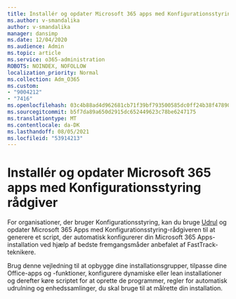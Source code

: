```yaml
---
title: Installér og opdater Microsoft 365 apps med Konfigurationsstyring rådgiver
ms.author: v-smandalika
author: v-smandalika
manager: dansimp
ms.date: 12/04/2020
ms.audience: Admin
ms.topic: article
ms.service: o365-administration
ROBOTS: NOINDEX, NOFOLLOW
localization_priority: Normal
ms.collection: Adm_O365
ms.custom:
- "9004212"
- "7416"
ms.openlocfilehash: 03c4b88ad4d962681cb71f39bf793500585dc0ff24b38f47890547781fc25f80
ms.sourcegitcommit: b5f7da89a650d2915dc652449623c78be6247175
ms.translationtype: MT
ms.contentlocale: da-DK
ms.lasthandoff: 08/05/2021
ms.locfileid: "53914213"
---
```

# <a name="deploy-and-update-microsoft-365-apps-with-configuration-manager-advisor"></a>Installér og opdater Microsoft 365 apps med Konfigurationsstyring rådgiver

For organisationer, der bruger Konfigurationsstyring, kan du bruge [Udrul](https://go.microsoft.com/fwlink/?linkid=2146549) og opdater Microsoft 365 Apps med Konfigurationsstyring-rådgiveren til at generere et script, der automatisk konfigurerer din Microsoft 365 Apps-installation ved hjælp af bedste fremgangsmåder anbefalet af FastTrack-teknikere.

Brug denne vejledning til at opbygge dine installationsgrupper, tilpasse dine Office-apps og -funktioner, konfigurere dynamiske eller lean installationer og derefter køre scriptet for at oprette de programmer, regler for automatisk udrulning og enhedssamlinger, du skal bruge til at målrette din installation.
